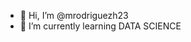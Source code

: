 - 👋 Hi, I’m @mrodriguezh23
- 🌱 I’m currently learning DATA SCIENCE


<!---
mrodriguezh23/mrodriguezh23 is a ✨ special ✨ repository because its `README.md` (this file) appears on your GitHub profile.
You can click the Preview link to take a look at your changes.
--->
